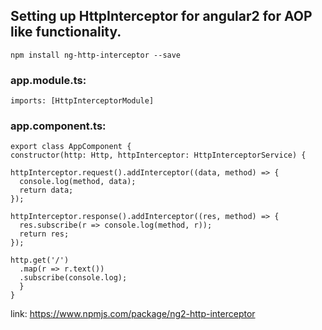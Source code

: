 ## Setting up HttpInterceptor for angular2 for AOP like functionality.

`npm install ng-http-interceptor --save`

### app.module.ts:

`imports: [HttpInterceptorModule]`

### app.component.ts:

`export class AppComponent {`          
  `constructor(http: Http, httpInterceptor: HttpInterceptorService) {`
  
    httpInterceptor.request().addInterceptor((data, method) => {
      console.log(method, data);
      return data;
    });

    httpInterceptor.response().addInterceptor((res, method) => {
      res.subscribe(r => console.log(method, r));
      return res;
    });

    http.get('/')
      .map(r => r.text())
      .subscribe(console.log);
      }
    }


link: 
https://www.npmjs.com/package/ng2-http-interceptor
